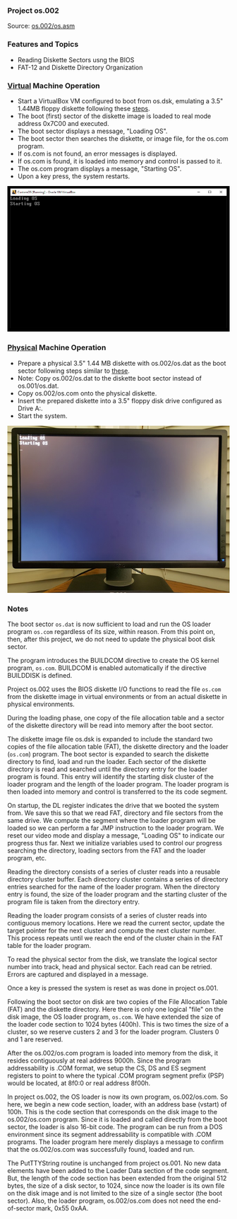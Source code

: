### Project os.002
Source: [os.002/os.asm](os.asm)

### Features and Topics
- Reading Diskette Sectors usng the BIOS
- FAT-12 and Diskette Directory Organization

### [Virtual](/docs/VIRTUAL.md) Machine Operation
- Start a VirtualBox VM configured to boot from os.dsk, emulating a 3.5" 1.44MB floppy diskette following these [steps](/docs/VIRTUAL.md).
- The boot (first) sector of the diskette image is loaded to real mode address 0x7C00 and executed.
- The boot sector displays a message, "Loading OS".
- The boot sector then searches the diskette, or image file, for the <span>os.com</span> program.
- If <span>os.com</span> is not found, an error messages is displayed.
- If <span>os.com</span> is found, it is loaded into memory and control is passed to it.
- The <span>os.com</span> program displays a message, "Starting OS".
- Upon a key press, the system restarts.

<img src="/images/os002_VirtualBox_001.PNG" width="640"/>

### [Physical](/docs/PHYSICAL.md) Machine Operation
- Prepare a physical 3.5" 1.44 MB diskette with os.002/os.dat as the boot sector following steps similar to [these](/docs/PHYSICAL.md).
- Note: Copy os.002/os.dat to the diskette boot sector instead of os.001/os.dat.
- Copy os.002/os.com onto the physical diskette.
- Insert the prepared diskette into a 3.5" floppy disk drive configured as Drive A:.
- Start the system.

<img src="/images/os002_Boot_001.jpg"/>

### Notes
The boot sector ```os.dat``` is now sufficient to load and run the OS loader program ```os.com``` regardless of its size, within reason. From this point on, then, after this project, we do not need to update the physical boot disk sector.

The program introduces the BUILDCOM directive to create the OS kernel program, ```os.com```. BUILDCOM is enabled automatically if the directive BUILDDISK is defined.

Project os.002 uses the BIOS diskette I/O functions to read the file ```os.com``` from the diskette image in virtual environments or from an actual diskette in physical environments.

During the loading phase, one copy of the file allocation table and a sector of the diskette directory will be read into memory after the boot sector.

The diskette image file os.dsk is expanded to include the standard two copies of the file allocation table (FAT), the diskette directory and the loader (```os.com```) program. The boot sector is expanded to search the diskette directory to find, load and run the loader. Each sector of the diskette directory is read and searched until the directory entry for the loader program is found. This entry will identify the starting disk cluster of the loader program and the length of the loader program. The loader program is then loaded into memory and control is transferred to the its code segment. 

On startup, the DL register indicates the drive that we booted the system from. We save this so that we read FAT, directory and file sectors from the same drive. We compute the segment where the loader program will be loaded so we can perform a far JMP instruction to the loader program. We reset our video mode and display a message, "Loading OS" to indicate our progress thus far. Next we initialize variables used to control our progress searching the directory, loading sectors from the FAT and the loader program, etc.

Reading the directory consists of a series of cluster reads into a reusable directory cluster buffer. Each directory cluster contains a series of directory entries searched for the name of the loader program. When the directory entry is found, the size of the loader program and the starting cluster of the program file is taken from the directory entry.

Reading the loader program consists of a series of cluster reads into contiguous memory locations. Here we read the current sector, update the target pointer for the next cluster and compute the next cluster number. This process repeats until we reach the end of the cluster chain in the FAT table for the loader program.

To read the physical sector from the disk, we translate the logical sector number into track, head and physical sector. Each read can be retried. Errors are captured and displayed in a message.

Once a key is pressed the system is reset as was done in project os.001.

Following the boot sector on disk are two copies of the File Allocation Table (FAT) and the diskette directory. Here there is only one logical "file" on the disk image, the OS loader program, ```os.com```. We have extended the size of the loader code section to 1024 bytes (400h). This is two times the size of a cluster, so we reserve custers 2 and 3 for the loader program. Clusters 0 and 1 are reserved.

After the os.002/os.com program is loaded into memory from the disk, it resides contiguously at real address 9000h. Since the program addressability is .COM format, we setup the CS, DS and ES segment registers to point to where the typical .COM program segment prefix (PSP) would be located, at 8f0:0 or real address 8f00h. 

In project os.002, the OS loader is now its own program, os.002/os.com. So here, we begin a new code section, loader, with an address base (vstart) of 100h. This is the code section that corresponds on the disk image to the os.002/os.com program. Since it is loaded and called directly from the boot sector, the loader is also 16-bit code. The program can be run from a DOS environment since its segment addressability is compatible with .COM programs. The loader program here merely displays a message to confirm that the os.002/os.com was successfully found, loaded and run.

The PutTTYString routine is unchanged from project os.001. No new data elements have been added to the Loader Data section of the code segment. But, the length of the code section has been extended from the original 512 bytes, the size of a disk sector, to 1024, since now the loader is its own file on the disk image and is not limited to the size of a single sector (the boot sector). Also, the loader program, os.002/os.com does not need the end-of-sector mark, 0x55 0xAA.
